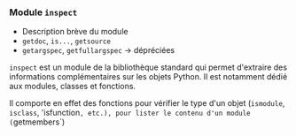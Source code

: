 ### Module `inspect`

- Description brève du module
- `getdoc`, `is...`, `getsource`
- `getargspec`, `getfullargspec` -> dépréciées

`inspect` est un module de la bibliothèque standard qui permet d'extraire des informations complémentaires sur les objets Python.
Il est notamment dédié aux modules, classes et fonctions.

Il comporte en effet des fonctions pour vérifier le type d'un objet (`ismodule`, `isclass`, 'isfunction`, etc.), pour lister le contenu d'un module (`getmembers`)
